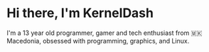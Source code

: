 # Hi there, I'm KernelDash

I'm a 13 year old programmer, gamer and tech enthusiast from 🇲🇰 Macedonia, obsessed with programming, graphics, and Linux.
